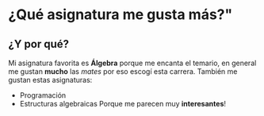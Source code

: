 # ¿Qué asignatura me gusta más?"
## ¿Y por qué?
Mi asignatura favorita es **Álgebra** porque me encanta el temario, en general me gustan **mucho** las *mates* por eso escogí esta carrera.
También me gustan estas asignaturas:
* Programación
* Estructuras algebraicas
Porque me parecen muy **interesantes**!
